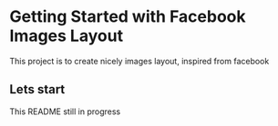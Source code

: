 # Getting Started with Facebook Images Layout 

This project is to create nicely images layout, inspired from facebook 

## Lets start

This README still in progress


